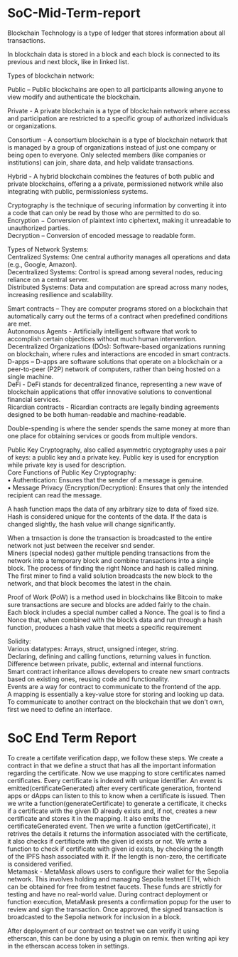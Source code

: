 # SoC-Mid-Term-report
Blockchain Technology is a type of ledger that stores information about all transactions.  

In blockchain data is stored in a block and each block is connected to its previous and next block, like in linked list.  

Types of blockchain network:  

Public – Public blockchains are open to all participants allowing anyone to view modify and authenticate the blockchain.  

Private - A private blockchain is a type of blockchain network where access and participation are restricted to a specific group of authorized individuals or organizations.  

Consortium - A consortium blockchain is a type of blockchain network that is managed by a group of organizations instead of just one company or being open to everyone. Only selected members (like companies or institutions) can join, share data, and help validate transactions.  

Hybrid - A hybrid blockchain combines the features of both public and private blockchains, offering a 
a private, permissioned network while also integrating with public, permissionless systems.  

Cryptography is the technique of securing information by converting it into a code that can only be read by those who are permitted to do so.  
Encryption − Conversion of plaintext into ciphertext, making it unreadable to unauthorized parties.  
Decryption – Conversion of encoded message to readable form.  

Types of Network Systems:  
Centralized Systems: One central authority manages all operations and data (e.g., Google, Amazon).  
Decentralized Systems: Control is spread among several nodes, reducing reliance on a central server.  
Distributed Systems: Data and computation are spread across many nodes, increasing resilience and scalability.  

Smart contracts – They are computer programs stored on a blockchain that automatically carry out the terms of a contract when predefined conditions are met.  
Autonomous Agents - Artificially intelligent software that work to accomplish certain objectices without much human intervention.  
Decentralized Organizations (DOs): Software-based organizations running on blockchain, where rules and interactions are encoded in smart contracts.  
D-apps – D-apps are software solutions that operate on a blockchain or a peer-to-peer (P2P) network of computers, rather than being hosted on a single machine.  
DeFi - DeFi stands for decentralized finance, representing a new wave of blockchain applications that offer innovative solutions to conventional financial services.  
Ricardian contracts - Ricardian contracts are legally binding agreements designed to be both human-readable and machine-readable.  

Double-spending is  where the sender spends the same money at more than one place for obtaining services or goods from multiple vendors.  



Public Key Cryptography, also called asymmetric cryptography uses a pair of keys: a public key and a private key. Public key is used for encryption while private key is used for description.  
Core Functions of Public Key Cryptography:  
•	Authentication: Ensures that the sender of a message is genuine.  
•	Message Privacy (Encryption/Decryption): Ensures that only the intended recipient can read the message.  

A hash function maps the data of any arbitrary size to data of fixed size. Hash is considered unique for the contents of the data. If the data is changed slightly, the hash value will change significantly.  

When a trnsaction is done the transaction is broadcasted to the entire network not just between the receiver snd sender.  
Miners (special nodes) gather multiple pending transactions from the network into a temporary block and combine transactions into a single block. 
The process of finding the right Nonce and hash is called mining.  
The first miner to find a valid solution broadcasts the new block to the network, and that block becomes the latest in the chain.  

Proof of Work (PoW) is a method used in blockchains like Bitcoin to make sure transactions are secure and blocks are added fairly to the chain.  
Each block includes a special number called a Nonce. The goal is to find a Nonce that, when combined with the block’s data and run through a hash function, produces a hash value that meets a specific requirement

Solidity:  
Various datatypes: Arrays, struct, unsigned integer, string.  
Declaring, defining and calling functions, returning values in function.  
Difference between private, public, external and internal functions.  
Smart contract inheritance allows developers to create new smart contracts based on existing ones, reusing code and functionality.  
Events are a way for contract to communicate to the frontend of the app.  
A mapping is essentially a key-value store for storing and looking up data.  
 To communicate to another contract on the blockchain that we don't own, first we need to define an interface.  

# SoC End Term Report  
To create a certifate verification dapp, we follow these steps. We create a contract in that we define a struct that has all the important information regarding the certificate. Now we use mapping to store certificates named certificates. Every certificate is indexed with unique identifier. An event is emitted(certificateGenerated) after every certificate generation, frontend apps or dApps can listen to this to know when a certificate is issued. Then we write a function(generateCertificate) to generate a certificate, it checks if a certificate with the given ID already exists and, if not, creates a new certificate and stores it in the mapping. It also emits the certificateGenerated event. Then we write a function (getCertificate), it retrives the details it returns the information associated with the certificate, it also checks if certifiacte with the given id exists or not. We write a function to check if certificate with given id exists, by checking the length of the IPFS hash associated with it. If the length is non-zero, the certificate is considered verified.  
Metamask - MetaMask allows users to configure their wallet for the Sepolia network. This involves holding and managing Sepolia testnet ETH, which can be obtained for free from testnet faucets. These funds are strictly for testing and have no real-world value. During contract deployment or function execution, MetaMask presents a confirmation popup for the user to review and sign the transaction. Once approved, the signed transaction is broadcasted to the Sepolia network for inclusion in a block.  

After deployment of our contract on testnet we can verify it using etherscan, this can be done by using a plugin on remix. then writing api key in the etherscan access token in settings.
